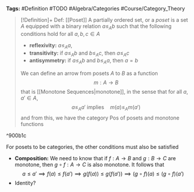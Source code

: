 **Tags:** #Definition #TODO #Algebra/Categories #Course/Category_Theory 

> [!Definition]+ Def: [[Poset]]
> A partially ordered set, or a *poset* is a set $A$ equipped with a binary relation $a\le_{A} b$ such that the following conditions hold for all $a,b,c\in A$
> - **reflexivity:** $a\le_{A} a$,
> - **transitivity:** if $a\le_{A}b$ and $b\le_{A}c$, then $a\le_{A} c$
> - **antisymmetry:** if $a\le_{A} b$ and $b\le_{A} a$, then $a=b$
> 
> We can define an arrow from posets $A$ to $B$ as a function
> $$m:A\to B$$
> that is [[Monotone Sequences|monotone]], in the sense that for all $a,a'\in A$,
> $$a\le_{A} a'\text{ implies}\quad m(a)\le_{A}m(a')$$
> and from this, we have the category $\text{Pos}$ of posets and monotone functions

^900b1c

For posets to be categories, the other conditions must also be satisfied
- **Composition:** We need to know that if $f:A\to B$ and $g:B\to C$ are monotone, then $g\circ f:A\to C$ is also monotone. It follows that
$$a\le a' \implies f(a)\le f(a') \implies g(f(a))\le g(f(a'))\implies (g\circ f)(a)\le (g\circ f)(a')$$
- Identity?
